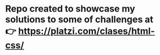 # Repo created to showcase my solutions to some of challenges at 👉 https://platzi.com/clases/html-css/
